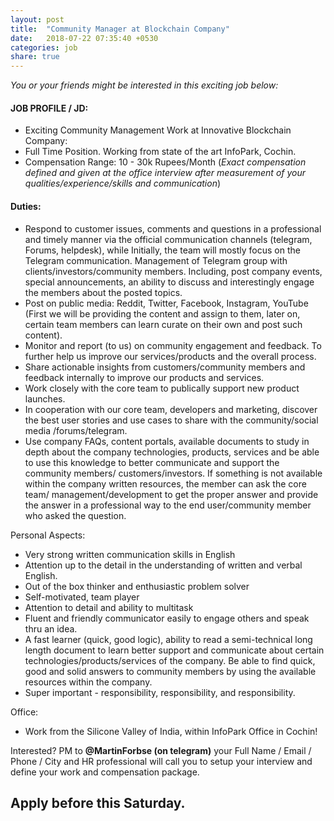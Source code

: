 ```yaml
---
layout: post
title:  "Community Manager at Blockchain Company"
date:   2018-07-22 07:35:40 +0530
categories: job
share: true
---
```

*You or your friends might be interested in this exciting job below:*


#### JOB PROFILE / JD:
- Exciting Community Management Work at Innovative Blockchain Company:
- Full Time Position.  Working from state of the art InfoPark, Cochin.
- Compensation Range: 10 - 30k Rupees/Month (*Exact compensation defined and given at the office interview after measurement of your qualities/experience/skills and communication*)

#### Duties:
- Respond to customer issues, comments and questions in a professional and timely manner via the official communication channels (telegram, Forums, helpdesk), while Initially, the team will mostly focus on the Telegram communication. Management of Telegram group with clients/investors/community members. Including, post company events, special announcements, an ability to discuss and interestingly engage the members about the posted topics.
- Post on public media: Reddit, Twitter, Facebook, Instagram, YouTube (First we will be providing the content and assign to them, later on, certain team members can learn curate on their own and post such content).
- Monitor and report (to us) on community engagement and feedback.  To further help us improve our services/products and the overall process.
- Share actionable insights from customers/community members and feedback internally to improve our products and services.
- Work closely with the core team to publically support new product launches.
- In cooperation with our core team, developers and marketing, discover the best user stories and use cases to share with the community/social media /forums/telegram.
- Use company FAQs, content portals, available documents to study in depth about the company technologies, products, services and be able to use this knowledge to better communicate and support the community members/ customers/investors. If something is not available within the company written resources, the member can ask the core team/ management/development to get the proper answer and provide the answer in a professional way to the end user/community member who asked the question.


Personal Aspects:
- Very strong written communication skills in English
- Attention up to the detail in the understanding of written and verbal English.
- Out of the box thinker and enthusiastic problem solver
- Self-motivated, team player
- Attention to detail and ability to multitask
- Fluent and friendly communicator easily to engage others and speak thru an idea.
- A fast learner (quick, good logic), ability to read a semi-technical long length document to learn better support and communicate about certain technologies/products/services of the company. Be able to find quick, good and solid answers to community members by using the available resources within the company.
- Super important -  responsibility, responsibility, and responsibility.


Office:
- Work from the Silicone Valley of India, within InfoPark Office in Cochin!

Interested? PM to __@MartinForbse (on telegram)__ your Full Name / Email / Phone / City and HR professional will call you to setup your interview and define your work and compensation package.

## Apply before this Saturday.
